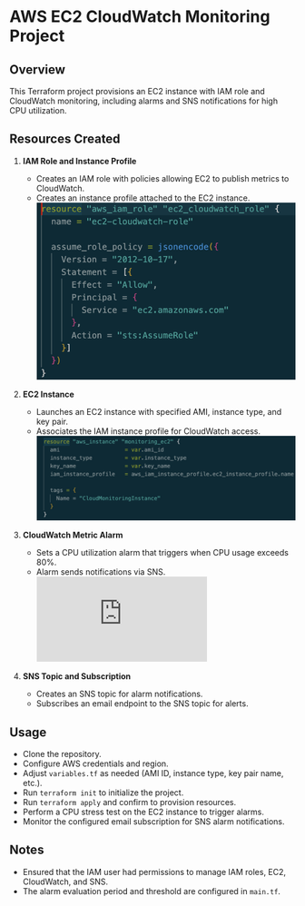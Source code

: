 # AWS EC2 CloudWatch Monitoring Project

## Overview

This Terraform project provisions an EC2 instance with IAM role and CloudWatch monitoring, including alarms and SNS notifications for high CPU utilization.

## Resources Created

1. **IAM Role and Instance Profile**
   - Creates an IAM role with policies allowing EC2 to publish metrics to CloudWatch.
   - Creates an instance profile attached to the EC2 instance.
![alttext](https://github.com/AtharvaGitProfile/aws-ec2-cloudwatch-monitoring/blob/912f5ba30dd5cc2a3fa915611924b8c9ee0037f1/IAM%20Role%20HCL.png)

2. **EC2 Instance**
   - Launches an EC2 instance with specified AMI, instance type, and key pair.
   - Associates the IAM instance profile for CloudWatch access.
![alttext](https://github.com/AtharvaGitProfile/aws-ec2-cloudwatch-monitoring/blob/2a9d9b6f5b7382ab4f079f879ca2e08720f44c47/instance.png)

3. **CloudWatch Metric Alarm**
   - Sets a CPU utilization alarm that triggers when CPU usage exceeds 80%.
   - Alarm sends notifications via SNS.
![alttext](https://github.com/AtharvaGitProfile/aws-ec2-cloudwatch-monitoring/edit/master/readme.md#:~:text=Alarm%20Notification.png-,Alarm,-.png)

4. **SNS Topic and Subscription**
   - Creates an SNS topic for alarm notifications.
   - Subscribes an email endpoint to the SNS topic for alerts.

## Usage

- Clone the repository.
- Configure AWS credentials and region.
- Adjust `variables.tf` as needed (AMI ID, instance type, key pair name, etc.).
- Run `terraform init` to initialize the project.
- Run `terraform apply` and confirm to provision resources.
- Perform a CPU stress test on the EC2 instance to trigger alarms.
- Monitor the configured email subscription for SNS alarm notifications.

## Notes

- Ensured that the IAM user had permissions to manage IAM roles, EC2, CloudWatch, and SNS.
- The alarm evaluation period and threshold are configured in `main.tf`.
